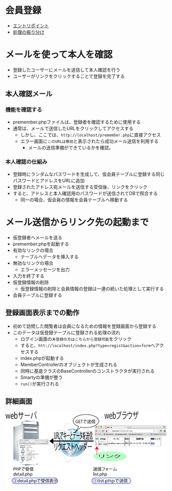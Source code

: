 # 会員登録

* [エントリポイント](https://github.com/aki-creatist/smarty/tree/master/project/public)
* [処理の振り分け](https://github.com/aki-creatist/smarty/tree/master/project/php_libs/routes)

# メールを使って本人を確認

* 登録したユーザーにメールを送信して本人確認を行う
* ユーザーがリンクをクリックすることで登録を完了する

## 本人確認メール

### 機能を確認する

* premember.phpファイルは、登録者を確認するために使用する
* 通常は、メールで送信したURLをクリックしてアクセスする
    * しかし、ここでは、`http://localhost/premember.php`に直接アクセス
    * エラー画面に`このURLは無効`と表示されたら成功メール送信を利用する
        * メールの送信準備ができているかを確認。

### 本人確認の仕組み

* 登録時にランダムなパスワードを生成して、仮会員テーブルに登録する同じパスワードとアドレスをURLに追加
* 登録されたアドレス宛メールを送信する受信後、リンクをクリック
* すると、アドレスと本人確認用のパスワードが送信されてDBで照合する
    * 同一の場合、仮会員の情報を会員テーブルへ移動する
    
# メール送信からリンク先の起動まで

* 仮登録者へメールを送る
* premember.phpを起動する
* 有効なリンクの場合
    * テーブルへデータを挿入する
* 無効なリンクの場合
    * エラーメッセージを出力
* 入力を終了する
* 仮登録情報の削除
    * 仮登録情報の削除と会員情報の登録は一連の続いた処理として実行する
* 会員テーブルに登録する

## 登録画面表示までの動作

* 初めて訪問した閲覧者は会員になるための情報を登録画面から登録する
* このデータは仮登録テーブルに登録される処理の流れ
    * ログイン画面の`未登録の方はこちらから登録可能`をクリック
    * すると、`htt://localhost/index.php?type=regist&action=form`へアクセスする
    * index.phpが起動する
    * MemberControllerのオブジェクトが生成される
    * 同時に基底クラスのBaseControllerのコンストラクタが実行される
    * Smartyの準備が整う
    * `run()`が実行される
    
## 詳細画面

![detail.png](image/detail.png)